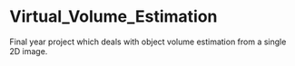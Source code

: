 # Virtual_Volume_Estimation
Final year project which deals with object volume estimation from a single 2D image. 
